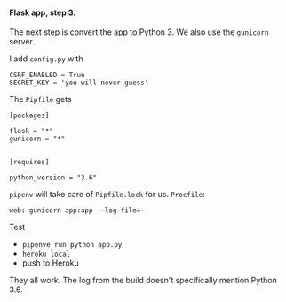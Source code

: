 #### Flask app, step 3.

The next step is convert the app to Python 3.  We also use the ``gunicorn`` server.

I add ``config.py`` with

```
CSRF_ENABLED = True
SECRET_KEY = 'you-will-never-guess'
```

The ``Pipfile`` gets

```
[packages]

flask = "*"
gunicorn = "*"


[requires]

python_version = "3.6"
```

``pipenv`` will take care of ``Pipfile.lock`` for us.  ``Procfile``:

```
web: gunicorn app:app --log-file=-
```

Test

- ``pipenve run python app.py``
- ``heroku local``
- push to Heroku

They all work.  The log from the build doesn't specifically mention Python 3.6.

